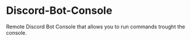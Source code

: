 # Discord-Bot-Console
Remote Discord Bot Console that allows you to run commands trought the console.
